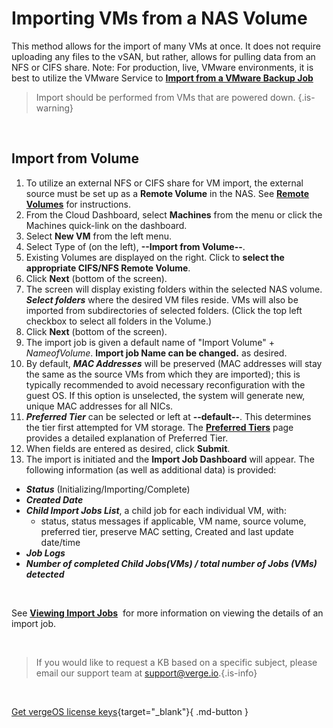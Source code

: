 

# Importing VMs from a NAS Volume

This method allows for the import of many VMs at once. It does not require uploading any files to the vSAN, but rather, allows for pulling data from an NFS or CIFS share. Note: For production, live, VMware environments, it is best to utilize the VMware Service to [**Import from a VMware Backup Job**](/public/ProductGuide/importvmware)

> Import should be performed from VMs that are powered down. {.is-warning}

<br>


## Import from Volume

1.  To utilize an external NFS or CIFS share for VM import, the external source must be set up as a **Remote Volume** in the NAS. See [**Remote Volumes**](/public/ProductGuide/nasremotevolumes) for instructions.
2.  From the Cloud Dashboard, select **Machines** from the menu or click the Machines quick-link on the dashboard.
3.  Select **New VM** from the left menu.
4.  Select Type of (on the left), **\--Import from Volume--**.
5.  Existing Volumes are displayed on the right. Click to **select the appropriate CIFS/NFS Remote Volume**.
6.  Click **Next** (bottom of the screen).
7.  The screen will display existing folders within the selected NAS volume. ***Select folders*** where the desired VM files reside.  VMs will also be imported from subdirectories of selected folders. (Click the top left checkbox to select all folders in the Volume.)
8.  Click **Next** (bottom of the screen).
9.  The import job is given a default name of "Import Volume" + *NameofVolume*. **Import job Name can be changed.** as desired.
10.  By default, ***MAC Addresses*** will be preserved (MAC addresses will stay the same as the source VMs from which they are imported); this is typically recommended to avoid necessary reconfiguration with the guest OS. If this option is unselected, the system will generate new, unique MAC addresses for all NICs.
11.  ***Preferred Tier*** can be selected or left at **\--default--**. This determines the tier first attempted for VM storage. The [**Preferred Tiers**](/public/ProductGuide/preferredtiers) page provides a detailed explanation of Preferred Tier.
12.  When fields are entered as desired, click **Submit**.
13.  The import is initiated and the **Import Job Dashboard** will appear. The following information (as well as additional data) is provided:
  -   ***Status*** (Initializing/Importing/Complete)
  -   ***Created Date***
  -   ***Child Import Jobs List***, a child job for each individual VM, with:
  		-   status, status messages if applicable, VM name, source volume, preferred tier, preserve MAC setting, Created and last update date/time
   -   ***Job Logs***
   -   ***Number of completed Child Jobs(VMs) / total number of Jobs (VMs) detected***
   <br>

See [**Viewing Import Jobs**](/public/ProductGuide/viewimportjobs)  for more information on viewing the details of an import job.

<br>   

   > If you would like to request a KB based on a specific subject, please email our support team at <a href="mailto:support@verge.io?subject=KB Request" target="_blank" rel="noopener noreferrer">support@verge.io.</a>{.is-info}



<br>

[Get vergeOS license keys](https://www.verge.io/test-drive){target="_blank"}{ .md-button }